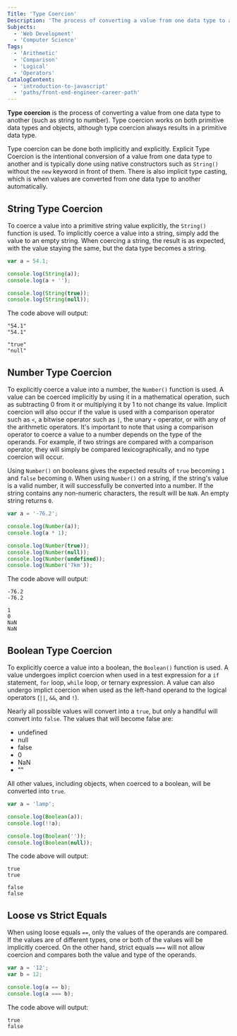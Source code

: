 ```yaml
---
Title: 'Type Coercion'
Description: 'The process of converting a value from one data type to another.'
Subjects:
  - 'Web Development'
  - 'Computer Science'
Tags:
  - 'Arithmetic'
  - 'Comparison'
  - 'Logical'
  - 'Operators'
CatalogContent:
  - 'introduction-to-javascript'
  - 'paths/front-end-engineer-career-path'
---
```


**Type coercion** is the process of converting a value from one data type to another (such as string to number). Type coercion works on both primitive data types and objects, although type coercion always results in a primitive data type.

Type coercion can be done both implicitly and explicitly. Explicit Type Coercion is the intentional conversion of a value from one data type to another and is typically done using native constructors such as `String()` without the `new` keyword in front of them. There is also implicit type casting, which is when values are converted from one data type to another automatically.

## String Type Coercion

To coerce a value into a primitive string value explicitly, the `String()` function is used. To implicitly coerce a value into a string, simply add the value to an empty string. When coercing a string, the result is as expected, with the value staying the same, but the data type becomes a string.

```js
var a = 54.1;

console.log(String(a));
console.log(a + '');

console.log(String(true));
console.log(String(null));
```

The code above will output:

```shell
"54.1"
"54.1"

"true"
"null"
```

## Number Type Coercion
To explicitly coerce a value into a number, the `Number()` function is used. A value can be coerced implicitly by using it in a mathematical operation, such as subtracting 0 from it or multiplying it by 1 to not change its value. Implicit coercion will also occur if the value is used with a comparison operator such as `<`, a bitwise operator such as `|`, the unary `+` operator, or with any of the arithmetic operators. It's important to note that using a comparison operator to coerce a value to a number depends on the type of the operands. For example, if two strings are compared with a comparison operator, they will simply be compared lexicographically, and no type coercion will occur. 

Using `Number()` on booleans gives the expected results of `true` becoming `1` and `false` becoming `0`. When using `Number()` on a string, if the string's value is a valid number, it will successfully be converted into a number. If the string contains any non-numeric characters, the result will be `NaN`. An empty string returns `0`.

```js
var a = '-76.2';

console.log(Number(a));
console.log(a * 1);

console.log(Number(true));
console.log(Number(null));
console.log(Number(undefined));
console.log(Number('7km'));
```

The code above will output:

```shell
-76.2
-76.2

1
0
NaN
NaN
```

## Boolean Type Coercion

To explicitly coerce a value into a boolean, the `Boolean()` function is used. A value undergoes implict coercion when used in a test expression for a `if` statement, `for` loop, `while` loop, or ternary expression. A value can also undergo implict coercion when used as the left-hand operand to the logical operators (`||`, `&&`, and `!`).

Nearly all possible values will convert into a `true`, but only a handlful will convert into `false`. The values that will become false are:

- undefined
- null
- false
- 0
- NaN
- ""

All other values, including objects, when coerced to a boolean, will be converted into `true`.

```js
var a = 'lamp';

console.log(Boolean(a));
console.log(!!a);

console.log(Boolean(''));
console.log(Boolean(null));
```

The code above will output:

```shell
true
true

false
false
```

## Loose vs Strict Equals

When using loose equals `==`, only the values of the operands are compared. If the values are of different types, one or both of the values will be implicitly coerced. On the other hand, strict equals `===` will not allow coercion and compares both the value and type of the operands.

```js
var a = '12';
var b = 12;

console.log(a == b);
console.log(a === b);
```

The code above will output:

```shell
true
false
```
